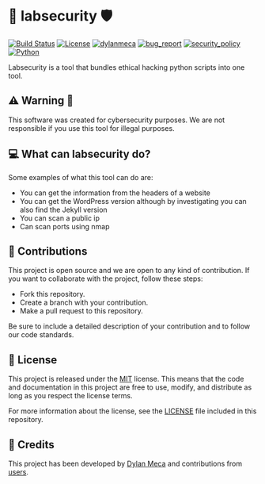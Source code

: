 # 🐍 labsecurity 🛡️
[![Build Status](https://img.shields.io/github/stars/dylanmeca/labsecurity.svg)](https://github.com/dylanmeca/labsecurity)
[![License](https://img.shields.io/github/license/dylanmeca/labsecurity.svg)](https://github.com/dylanmeca/labsecurity/blob/main/LICENSE)
[![dylanmeca](https://img.shields.io/badge/author-dylanmeca-green.svg)](https://github.com/dylanmeca)
[![bug_report](https://img.shields.io/badge/bug-report-red.svg)](https://github.com/dylanmeca/labsecurity/blob/main/.github/ISSUE_TEMPLATE/bug_report.md)
[![security_policy](https://img.shields.io/badge/security-policy-cyan.svg)](https://github.com/meca/labsecurity/blob/main/.github/SECURITY.md)
[![Python](https://img.shields.io/badge/language-Python%20-yellow.svg)](https://www.python.org)

Labsecurity is a tool that bundles ethical hacking python scripts into one tool.

## ⚠️ Warning 🚨 
This software was created for cybersecurity purposes. We are not responsible if you use this tool for illegal purposes.

## 💻 What can labsecurity do?
Some examples of what this tool can do are:

* You can get the information from the headers of a website
* You can get the WordPress version although by investigating you can also find the Jekyll version
* You can scan a public ip
* Can scan ports using nmap

## 👷 Contributions
This project is open source and we are open to any kind of contribution. If you want to collaborate with the project, follow these steps:

- Fork this repository.
- Create a branch with your contribution.
- Make a pull request to this repository. 

Be sure to include a detailed description of your contribution and to follow our code standards.

## 📜 License
This project is released under the [MIT](https://github.com/dylanmeca/labsecurity/blob/main/LICENSE) license. This means that the code and documentation in this project are free to use, modify, and distribute as long as you respect the license terms.

For more information about the license, see the [LICENSE](https://github.com/dylanmeca/labsecurity/blob/main/LICENSE) file included in this repository.

## 🧾 Credits
This project has been developed by [Dylan Meca](https://github.com/dylanmeca) and contributions from [users](https://github.com/dylanmeca/labsecurity/contributors).

